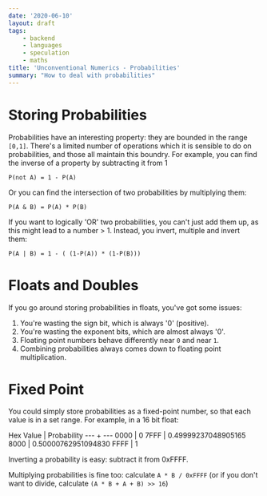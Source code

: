 ```yaml
---
date: '2020-06-10'
layout: draft
tags:
    - backend
    - languages
    - speculation
    - maths
title: 'Unconventional Numerics - Probabilities'
summary: "How to deal with probabilities"
---
```


# Storing Probabilities

Probabilities have an interesting property: they are bounded in the range `[0,1]`.
There's a limited number of operations which it is sensible to do on probabilities, 
and those all maintain this boundry.  For example, you can find the inverse of a 
property by subtracting it from 1 

```
P(not A) = 1 - P(A)
```

Or you can find the intersection of two probabilities by multiplying them:

```
P(A & B) = P(A) * P(B)
```

If you want to logically 'OR' two probabilities, you can't just add them up, 
as this might lead to a number > 1.  Instead, you invert, multiple and invert them:

```
P(A | B) = 1 - ( (1-P(A)) * (1-P(B)))
```

# Floats and Doubles

If you go around storing probabilities in floats, you've got some issues:

1. You're wasting the sign bit, which is always '0' (positive).
2. You're wasting the exponent bits, which are almost always '0'.
3. Floating point numbers behave differently near `0` and near `1`.
4. Combining probabilities always comes down to floating point multiplication.

# Fixed Point

You could simply store probabilities as a fixed-point number, so that each
value is in a set range.  For example, in a 16 bit float:

Hex Value | Probability
--- + ---
0000 | 0
7FFF | 0.49999237048905165
8000 | 0.50000762951094830
FFFF | 1

Inverting a probability is easy: subtract it from 0xFFFF.

Multiplying probabilities is fine too: calculate `A * B / 0xFFFF`
(or if you don't want to divide, calculate `(A * B + A + B) >> 16`)


